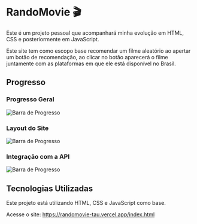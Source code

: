 # RandoMovie 🎬

Este é um projeto pessoal que acompanhará minha evolução em HTML, CSS e posteriormente em JavaScript.

Este site tem como escopo base recomendar um filme aleatório ao apertar um botão de recomendação, ao clicar no botão aparecerá o filme juntamente com as plataformas em que ele está disponível no Brasil.

## Progresso

### Progresso Geral
![Barra de Progresso](https://geps.dev/progress/15?dangerColor=800000&warningColor=ff9900&successColor=006600)

### Layout do Site
![Barra de Progresso](https://geps.dev/progress/30?dangerColor=800000&warningColor=ff9900&successColor=006600)

### Integração com a API
![Barra de Progresso](https://geps.dev/progress/01?dangerColor=800000&warningColor=ff9900&successColor=006600)

## Tecnologias Utilizadas

Este projeto está utilizando HTML, CSS e JavaScript como base.

Acesse o site: https://randomovie-tau.vercel.app/index.html
